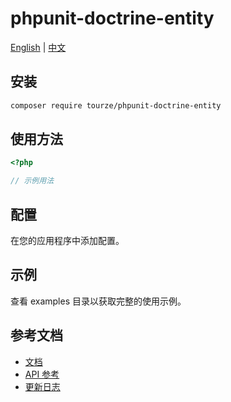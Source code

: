 # phpunit-doctrine-entity

[English](README.md) | [中文](README.zh-CN.md)



## 安装

```bash
composer require tourze/phpunit-doctrine-entity
```

## 使用方法

```php
<?php

// 示例用法
```

## 配置

在您的应用程序中添加配置。

## 示例

查看 examples 目录以获取完整的使用示例。

## 参考文档

- [文档](docs/)
- [API 参考](docs/api.md)
- [更新日志](CHANGELOG.md)
